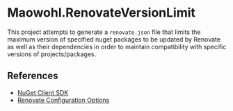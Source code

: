 # Maowohl.RenovateVersionLimit

This project attempts to generate a `renovate.json` file that limits the maximum version of specified nuget packages to be updated by Renovate as well as their dependencies in order to maintain compatibility with specific versions of projects/packages.

## References
- [NuGet Client SDK](https://learn.microsoft.com/en-us/nuget/reference/nuget-client-sdk)
- [Renovate Configuration Options](https://docs.renovatebot.com/configuration-options/)